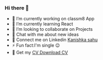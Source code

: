 ### Hi there 👋


- 🔭 I’m currently working on classm8 App
- 🌱 I’m currently learning React
- 👯 I’m looking to collaborate on Projects 
- 💬 Chat with me about new ideas 
- 💼 Connect me on Linkedin <a href="https://www.linkedin.com/in/kanishka-sahu-71114416b/">Kanishka sahu</a>
- ⚡ Fun fact:I'm single 😉
- 📑 Get my <a href= "https://drive.google.com/file/d/1vfoXRx_C-bRagcSABZmYkNYSzpb_zcfX/view?usp=sharing" >CV Download CV</a>

